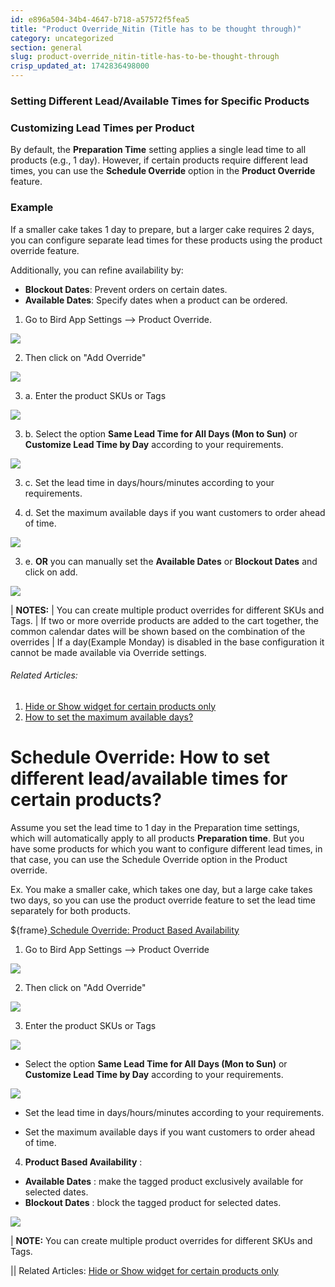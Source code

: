 ```yaml
---
id: e896a504-34b4-4647-b718-a57572f5fea5
title: "Product Override_Nitin (Title has to be thought through)"
category: uncategorized
section: general
slug: product-override_nitin-title-has-to-be-thought-through
crisp_updated_at: 1742836498000
---
```


### Setting Different Lead/Available Times for Specific Products

### Customizing Lead Times per Product

By default, the **Preparation Time** setting applies a single lead time to all products (e.g., 1 day). However, if certain products require different lead times, you can use the **Schedule Override** option in the **Product Override** feature.

### Example

If a smaller cake takes 1 day to prepare, but a larger cake requires 2 days, you can configure separate lead times for these products using the product override feature.

Additionally, you can refine availability by:

* **Blockout Dates**: Prevent orders on certain dates.
* **Available Dates**: Specify dates when a product can be ordered.

1. Go to Bird App Settings --> Product Override.

![](https://storage.crisp.chat/users/helpdesk/website/ca826b447482b000/productoverrides_p8oov5.png)

2. Then click on "Add Override"

![](https://storage.crisp.chat/users/helpdesk/website/ca826b447482b000/screenshot-2025-02-03-174518_171gcbk.png)

3. a. Enter the product SKUs or Tags

![](https://storage.crisp.chat/users/helpdesk/website/ca826b447482b000/image_14m2u72.png)

3. b. Select the option **Same Lead Time for All Days (Mon to Sun)** or **Customize Lead Time by Day** according to your requirements.

![](https://storage.crisp.chat/users/helpdesk/website/ca826b447482b000/screenshot-2024-12-16-083621_1itz2la.png)

3. c. Set the lead time in days/hours/minutes according to your requirements.

3. d. Set the maximum available days if you want customers to order ahead of time.

![](https://storage.crisp.chat/users/helpdesk/website/ca826b447482b000/image_1fljsyp.png)

3. e. **OR** you can manually set the **Available Dates** or **Blockout Dates** and click on add.

![](https://storage.crisp.chat/users/helpdesk/website/ca826b447482b000/image_6a99j.png)

| **NOTES:**
| You can create multiple product overrides for different SKUs and Tags.
| If two or more override products are added to the cart together, the common calendar dates will be shown based on the combination of the overrides
| If a day(Example Monday) is disabled in the base configuration it cannot be made available via Override settings.

###### Related Articles:

1. [Hide or Show widget for certain products only](https://help.birdchime.com/en-us/article/hide-or-show-widget-for-certain-products-only-14nf3pv/?bust=1709814859482)
2. [How to set the maximum available days?](https://help.birdchime.com/en-us/article/how-to-set-the-maximum-available-days-1u2xflh/)

# Schedule Override: How to set different lead/available times for certain products?

Assume you set the lead time to 1 day in the Preparation time settings, which will automatically apply to all products **Preparation time**. But you have some products for which you want to configure different lead times, in that case, you can use the Schedule Override option in the Product override.

Ex. You make a smaller cake, which takes one day, but a large cake takes two days, so you can use the product override feature to set the lead time separately for both products.

 ${frame}[ Schedule Override: Product Based Availability ](https://www.loom.com/embed/31a89fe58def47c1a8addeb43a69ea69?sid=f80e0aab-95a2-4c02-bdde-e0242fced43c) 

1. Go to Bird App Settings --> Product Override

![](https://storage.crisp.chat/users/helpdesk/website/ca826b447482b000/product-override-menu-selectio_8u66uj.png)

2. Then click on "Add Override"

![](https://storage.crisp.chat/users/helpdesk/website/ca826b447482b000/screenshot-2025-02-03-174518_171gcbk.png)

3. Enter the product SKUs or Tags

![](https://storage.crisp.chat/users/helpdesk/website/ca826b447482b000/tagsku_1ddhb54.png)

* Select the option **Same Lead Time for All Days (Mon to Sun)** or **Customize Lead Time by Day** according to your requirements.

![](https://storage.crisp.chat/users/helpdesk/website/ca826b447482b000/screenshot-2024-12-16-083621_1itz2la.png)

* Set the lead time in days/hours/minutes according to your requirements.

* Set the maximum available days if you want customers to order ahead of time.

4. **Product Based Availability** :
* **Available Dates** : make the tagged product exclusively available for selected dates.
* **Blockout Dates** : block the tagged product for selected dates.

![](https://storage.crisp.chat/users/helpdesk/website/ca826b447482b000/screenshot-2024-12-16-083224_rbz3uu.png)

| **NOTE:** You can create multiple product overrides for different SKUs and Tags.

|| Related Articles: [Hide or Show widget for certain products only](https://help.birdchime.com/en-us/article/hide-or-show-widget-for-certain-products-only-14nf3pv/?bust=1709814859482)
